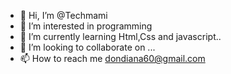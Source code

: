 - 👋 Hi, I’m @Techmami
- 👀 I’m interested in programming
- 🌱 I’m currently learning Html,Css and javascript..
- 💞️ I’m looking to collaborate on ...
- 📫 How to reach me dondiana60@gmail.com

<!---
Techmami/Techmami is a ✨ special ✨ repository because its `README.md` (this file) appears on your GitHub profile.
You can click the Preview link to take a look at your changes.
--->
